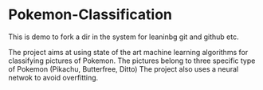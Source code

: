 # Pokemon-Classification

This is demo to fork a dir in the system for leaninbg git and github etc.

The project aims at using state of the art machine learning algorithms for classifying pictures of Pokemon. The pictures belong to three specific type of Pokemon (Pikachu, Butterfree, Ditto) The project also uses a neural netwok to avoid overfitting.
